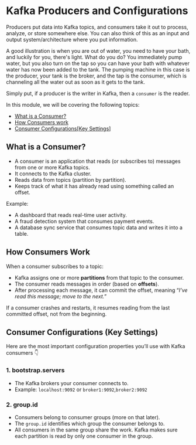 # Kafka Producers and Configurations

Producers put data into Kafka topics, and consumers take it out to process, analyze, or store somewhere else. You can also think of this as an input and output system/architecture where you put information. 

A good illustration is when you are out of water, you need to have your bath, and luckily for you, there's light. What do you do? You immediately pump water, but you also turn on the tap so you can have your bath with whatever water has now been added to the tank. The pumping machine in this case is the producer, your tank is the broker, and the tap is the consumer, which is channeling all the water out as soon as it gets to the tank.

Simply put, if a producer is the writer in Kafka, then a `consumer` is the reader.

In this module, we will be covering the following topics:

- [What is a Consumer?](https://github.com/coredataengineers/CDE-BOOTCAMP/blob/main/12_apache_kafka/07-Consumer-and-Configurations.md#what-is-a-consumer)
- [How Consumers work](https://github.com/coredataengineers/CDE-BOOTCAMP/blob/main/12_apache_kafka/07-Consumer-and-Configurations.md#how-consumers-work)
- [Consumer Configurations[Key Settings]](https://github.com/coredataengineers/CDE-BOOTCAMP/blob/main/12_apache_kafka/07-Consumer-and-Configurations.md#consumer-configurations-key-settings)

## What is a Consumer?

* A consumer is an application that reads (or subscribes to) messages from one or more Kafka topics.
* It connects to the Kafka cluster.
* Reads data from topics (partition by partition).
* Keeps track of what it has already read using something called an offset.


Example:

* A dashboard that reads real-time user activity.
* A fraud detection system that consumes payment events.
* A database sync service that consumes topic data and writes it into a table.

## How Consumers Work

When a consumer subscribes to a topic:

* Kafka assigns one or more **partitions** from that topic to the consumer.
* The consumer reads messages in order (based on **offsets**).
* After processing each message, it can commit the offset, meaning “*I’ve read this message; move to the next.*”

If a consumer crashes and restarts, it resumes reading from the last committed offset, not from the beginning.


## Consumer Configurations (Key Settings)

Here are the most important configuration properties you’ll use with Kafka consumers 👇

### 1. bootstrap.servers

* The Kafka brokers your consumer connects to.
* Example: `localhost:9092` or `broker1:9092`,`broker2:9092`

### 2. group.id

* Consumers belong to consumer groups (more on that later).
* The `group.id` identifies which group the consumer belongs to.
* All consumers in the same group share the work. Kafka makes sure each partition is read by only one consumer in the group.





